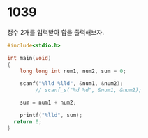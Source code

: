 # 1039

정수 2개를 입력받아 합을 출력해보자.

```c
#include<stdio.h>

int main(void)
{
	long long int num1, num2, sum = 0;

	scanf("%lld %lld", &num1, &num2);
		 // scanf_s("%d %d", &num1, &num2);

	sum = num1 + num2;

	printf("%lld", sum);
  return 0;
}
```

